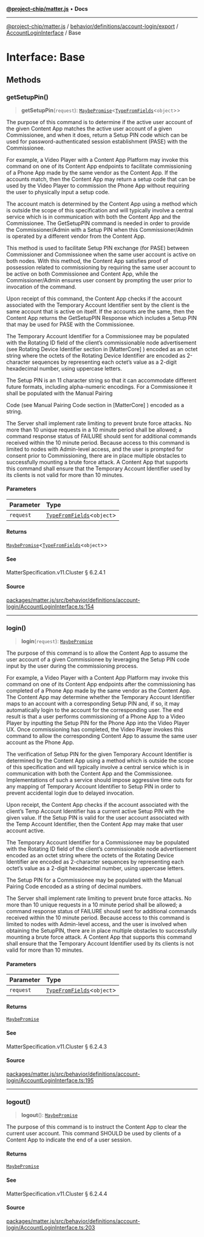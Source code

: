 [**@project-chip/matter.js**](../../../../../../../README.md) • **Docs**

***

[@project-chip/matter.js](../../../../../../../modules.md) / [behavior/definitions/account-login/export](../../../README.md) / [AccountLoginInterface](../README.md) / Base

# Interface: Base

## Methods

### getSetupPin()

> **getSetupPin**(`request`): [`MaybePromise`](../../../../../../../util/export/README.md#maybepromiset)\<[`TypeFromFields`](../../../../../../../tlv/export/README.md#typefromfieldsf)\<`object`\>\>

The purpose of this command is to determine if the active user account of the given Content App matches the
active user account of a given Commissionee, and when it does, return a Setup PIN code which can be used for
password-authenticated session establishment (PASE) with the Commissionee.

For example, a Video Player with a Content App Platform may invoke this command on one of its Content App
endpoints to facilitate commissioning of a Phone App made by the same vendor as the Content App. If the
accounts match, then the Content App may return a setup code that can be used by the Video Player to
commission the Phone App without requiring the user to physically input a setup code.

The account match is determined by the Content App using a method which is outside the scope of this
specification and will typically involve a central service which is in communication with both the Content
App and the Commissionee. The GetSetupPIN command is needed in order to provide the Commissioner/Admin with
a Setup PIN when this Commissioner/Admin is operated by a different vendor from the Content App.

This method is used to facilitate Setup PIN exchange (for PASE) between Commissioner and Commissionee when
the same user account is active on both nodes. With this method, the Content App satisfies proof of
possession related to commissioning by requiring the same user account to be active on both Commissionee and
Content App, while the Commissioner/Admin ensures user consent by prompting the user prior to invocation of
the command.

Upon receipt of this command, the Content App checks if the account associated with the Temporary Account
Identifier sent by the client is the same account that is active on itself. If the accounts are the same,
then the Content App returns the GetSetupPIN Response which includes a Setup PIN that may be used for PASE
with the Commissionee.

The Temporary Account Identifier for a Commissionee may be populated with the Rotating ID field of the
client’s commissionable node advertisement (see Rotating Device Identifier section in [MatterCore] ) encoded
as an octet string where the octets of the Rotating Device Identifier are encoded as 2-character sequences
by representing each octet’s value as a 2-digit hexadecimal number, using uppercase letters.

The Setup PIN is an 11 character string so that it can accommodate different future formats, including
alpha-numeric encodings. For a Commissionee it shall be populated with the Manual Pairing

Code (see Manual Pairing Code section in [MatterCore] ) encoded as a string.

The Server shall implement rate limiting to prevent brute force attacks. No more than 10 unique requests in
a 10 minute period shall be allowed; a command response status of FAILURE should sent for additional
commands received within the 10 minute period. Because access to this command is limited to nodes with
Admin-level access, and the user is prompted for consent prior to Commissioning, there are in place multiple
obstacles to successfully mounting a brute force attack. A Content App that supports this command shall
ensure that the Temporary Account Identifier used by its clients is not valid for more than 10 minutes.

#### Parameters

| Parameter | Type |
| :------ | :------ |
| `request` | [`TypeFromFields`](../../../../../../../tlv/export/README.md#typefromfieldsf)\<`object`\> |

#### Returns

[`MaybePromise`](../../../../../../../util/export/README.md#maybepromiset)\<[`TypeFromFields`](../../../../../../../tlv/export/README.md#typefromfieldsf)\<`object`\>\>

#### See

MatterSpecification.v11.Cluster § 6.2.4.1

#### Source

[packages/matter.js/src/behavior/definitions/account-login/AccountLoginInterface.ts:154](https://github.com/project-chip/matter.js/blob/7a8cbb56b87d4ccf34bec5a9a95ab40a1711324f/packages/matter.js/src/behavior/definitions/account-login/AccountLoginInterface.ts#L154)

***

### login()

> **login**(`request`): [`MaybePromise`](../../../../../../../util/export/README.md#maybepromiset)

The purpose of this command is to allow the Content App to assume the user account of a given Commissionee
by leveraging the Setup PIN code input by the user during the commissioning process.

For example, a Video Player with a Content App Platform may invoke this command on one of its Content App
endpoints after the commissioning has completed of a Phone App made by the same vendor as the Content App.
The Content App may determine whether the Temporary Account Identifier maps to an account with a
corresponding Setup PIN and, if so, it may automatically login to the account for the corresponding user.
The end result is that a user performs commissioning of a Phone App to a Video Player by inputting the Setup
PIN for the Phone App into the Video Player UX. Once commissioning has completed, the Video Player invokes
this command to allow the corresponding Content App to assume the same user account as the Phone App.

The verification of Setup PIN for the given Temporary Account Identifier is determined by the Content App
using a method which is outside the scope of this specification and will typically involve a central service
which is in communication with both the Content App and the Commissionee. Implementations of such a service
should impose aggressive time outs for any mapping of Temporary Account Identifier to Setup PIN in order to
prevent accidental login due to delayed invocation.

Upon receipt, the Content App checks if the account associated with the client’s Temp Account Identifier has
a current active Setup PIN with the given value. If the Setup PIN is valid for the user account associated
with the Temp Account Identifier, then the Content App may make that user account active.

The Temporary Account Identifier for a Commissionee may be populated with the Rotating ID field of the
client’s commissionable node advertisement encoded as an octet string where the octets of the Rotating
Device Identifier are encoded as 2-character sequences by representing each octet’s value as a 2-digit
hexadecimal number, using uppercase letters.

The Setup PIN for a Commissionee may be populated with the Manual Pairing Code encoded as a string of
decimal numbers.

The Server shall implement rate limiting to prevent brute force attacks. No more than 10 unique requests in
a 10 minute period shall be allowed; a command response status of FAILURE should sent for additional
commands received within the 10 minute period. Because access to this command is limited to nodes with
Admin-level access, and the user is involved when obtaining the SetupPIN, there are in place multiple
obstacles to successfully mounting a brute force attack. A Content App that supports this command shall
ensure that the Temporary Account Identifier used by its clients is not valid for more than 10 minutes.

#### Parameters

| Parameter | Type |
| :------ | :------ |
| `request` | [`TypeFromFields`](../../../../../../../tlv/export/README.md#typefromfieldsf)\<`object`\> |

#### Returns

[`MaybePromise`](../../../../../../../util/export/README.md#maybepromiset)

#### See

MatterSpecification.v11.Cluster § 6.2.4.3

#### Source

[packages/matter.js/src/behavior/definitions/account-login/AccountLoginInterface.ts:195](https://github.com/project-chip/matter.js/blob/7a8cbb56b87d4ccf34bec5a9a95ab40a1711324f/packages/matter.js/src/behavior/definitions/account-login/AccountLoginInterface.ts#L195)

***

### logout()

> **logout**(): [`MaybePromise`](../../../../../../../util/export/README.md#maybepromiset)

The purpose of this command is to instruct the Content App to clear the current user account. This command
SHOULD be used by clients of a Content App to indicate the end of a user session.

#### Returns

[`MaybePromise`](../../../../../../../util/export/README.md#maybepromiset)

#### See

MatterSpecification.v11.Cluster § 6.2.4.4

#### Source

[packages/matter.js/src/behavior/definitions/account-login/AccountLoginInterface.ts:203](https://github.com/project-chip/matter.js/blob/7a8cbb56b87d4ccf34bec5a9a95ab40a1711324f/packages/matter.js/src/behavior/definitions/account-login/AccountLoginInterface.ts#L203)
